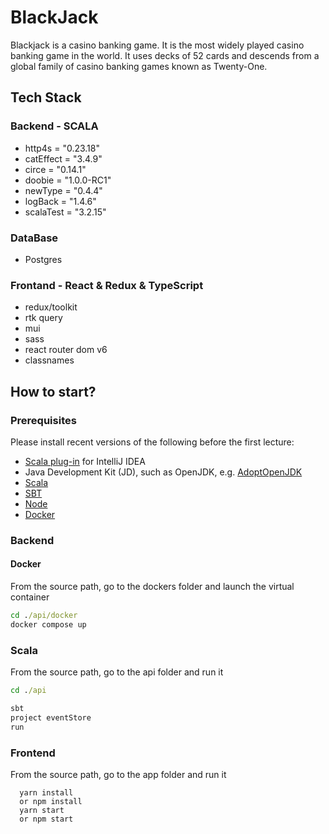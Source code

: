 # BlackJack

Blackjack is a casino banking game. It is the most widely played casino banking game in the world. It uses decks of 52 cards and descends from a global family of casino banking games known as Twenty-One.

## Tech Stack

### Backend - SCALA

+ http4s = "0.23.18"
+ catEffect = "3.4.9"
+ circe = "0.14.1"
+ doobie = "1.0.0-RC1"
+ newType = "0.4.4"
+ logBack = "1.4.6"
+ scalaTest = "3.2.15"

### DataBase

+ Postgres

### Frontand - React & Redux & TypeScript

+ redux/toolkit
+ rtk query
+ mui
+ sass
+ react router dom v6
+ classnames


## How to start?

### Prerequisites

Please install recent versions of the following before the first lecture:
- [Scala plug-in](https://www.jetbrains.com/help/idea/discover-intellij-idea-for-scala.html) for IntelliJ IDEA
- Java Development Kit (JD), such as OpenJDK, e.g. [AdoptOpenJDK](https://adoptopenjdk.net/)
- [Scala](https://www.scala-lang.org/download/)
- [SBT](https://www.scala-sbt.org/download.html)
- [Node](https://nodejs.org/en/download)
- [Docker](https://www.docker.com/products/docker-desktop/)

### Backend

#### Docker 

From the source path, go to the dockers folder and launch the virtual container

```cmd
cd ./api/docker
docker compose up
```

### Scala

From the source path, go to the api folder and run it

```cmd
cd ./api
```

```scala
sbt
project eventStore
run
```


### Frontend

From the source path, go to the app folder and run it

```node
  yarn install
  or npm install
  yarn start 
  or npm start
```
